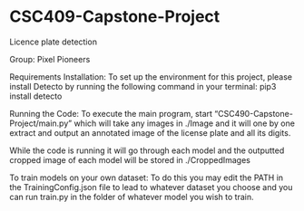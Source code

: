 # CSC409-Capstone-Project
Licence plate detection

Group: Pixel Pioneers

Requirements Installation: To set up the environment for this project, please install Detecto by running the following command in your terminal:
pip3 install detecto

Running the Code:
To execute the main program, start “CSC490-Capstone-Project/main.py” which will take any images in ./Image and it will one by one extract and output an annotated image of the license plate and all its digits.

While the code is running it will go through each model and the outputted cropped image of each model will be stored in ./CroppedImages

To train models on your own dataset: To do this you may edit the PATH in the TrainingConfig.json file to lead to whatever dataset you choose and you can run train.py in the folder of whatever model you wish to train.
